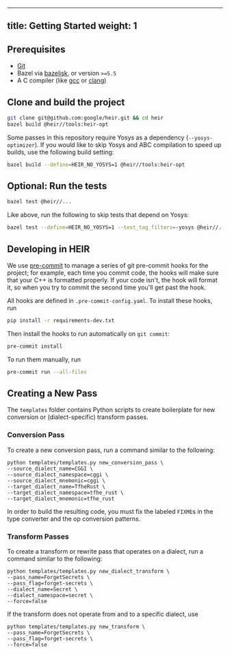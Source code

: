 <!-- mdformat off(yaml frontmatter) -->
---
title: Getting Started
weight: 1
---
<!-- mdformat on -->

## Prerequisites

-   [Git](https://git-scm.com/)
-   Bazel via [bazelisk](https://github.com/bazelbuild/bazelisk), or version
    `>=5.5`
-   A C compiler (like [gcc](https://gcc.gnu.org/) or
    [clang](https://clang.llvm.org/))

## Clone and build the project

```bash
git clone git@github.com:google/heir.git && cd heir
bazel build @heir//tools:heir-opt
```

Some passes in this repository require Yosys as a dependency (`--yosys-optimizer`). If you would like to skip Yosys and ABC compilation to speed up builds, use the following build setting:

```bash
bazel build --define=HEIR_NO_YOSYS=1 @heir//tools:heir-opt
```

## Optional: Run the tests

```bash
bazel test @heir//...
```

Like above, run the following to skip tests that depend on Yosys:


```bash
bazel test --define=HEIR_NO_YOSYS=1 --test_tag_filters=-yosys @heir//...
```

## Developing in HEIR

We use [pre-commit](https://pre-commit.com/) to manage a series of git
pre-commit hooks for the project; for example, each time you commit code, the
hooks will make sure that your C++ is formatted properly. If your code isn't,
the hook will format it, so when you try to commit the second time you'll get
past the hook.

All hooks are defined in `.pre-commit-config.yaml`. To install these hooks, run

```bash
pip install -r requirements-dev.txt
```

Then install the hooks to run automatically on `git commit`:

```bash
pre-commit install
```

To run them manually, run

```bash
pre-commit run --all-files
```

## Creating a New Pass

The `templates` folder contains Python scripts to create boilerplate for new conversion or (dialect-specific) transform passes.

### Conversion Pass

To create a new conversion pass, run a command similar to the following:

```
python templates/templates.py new_conversion_pass \
--source_dialect_name=CGGI \
--source_dialect_namespace=cggi \
--source_dialect_mnemonic=cggi \
--target_dialect_name=TfheRust \
--target_dialect_namespace=tfhe_rust \
--target_dialect_mnemonic=tfhe_rust
```

In order to build the resulting code, you must fix the labeled `FIXME`s in the type converter and the op conversion patterns.

### Transform Passes

To create a transform or rewrite pass that operates on a dialect, run a command similar to the following:

```
python templates/templates.py new_dialect_transform \
--pass_name=ForgetSecrets \
--pass_flag=forget-secrets \
--dialect_name=Secret \
--dialect_namespace=secret \
--force=false
```

If the transform does not operate from and to a specific dialect, use

```
python templates/templates.py new_transform \
--pass_name=ForgetSecrets \
--pass_flag=forget-secrets \
--force=false
```

